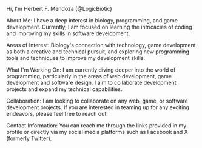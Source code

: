 Hi, I'm Herbert F. Mendoza (@LogicBiotic)

About Me:
I have a deep interest in biology, programming, and game development. Currently, I am focused on learning the intricacies of coding and improving my skills in software development.

Areas of Interest: 
Biology's connection with technology, game development as both a creative and technical pursuit, and exploring new programming tools and techniques to improve my development skills.

What I'm Working On:
I am currently diving deeper into the world of programming, particularly in the areas of web development, game development and software design. I aim to collaborate development projects and expand my technical capabilities.

Collaboration:
I am looking to collaborate on any web, game, or software development projects. If you are interested in teaming up for any exciting endeavors, please feel free to reach out!

Contact Information:
You can reach me through the links provided in my profile or directly via my social media platforms such as Facebook and X (formerly Twitter).
